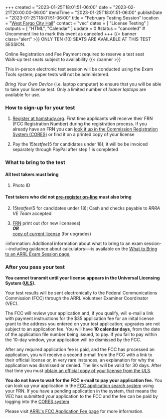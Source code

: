 +++
created = "2023-01-25T18:01:51-06:00"
date = "2023-02-21T20:00:00-06:00"
#endTime = "2023-01-25T18:01:51-06:00"
publishDate = "2023-01-25T18:01:51-06:00"
title = "February Testing Session"
location = "[West Fargo City Hall](/places/west-fargo-city-hall/)"
contact = "vec"
dates = [ "License Testing" ]
outputs = [ "HTML", "Calendar" ]
update = 0
#status = "canceled"	# Uncomment line to mark this event as canceled	
+++
{{< banner class="alert" >}}
ONLY TEN (10) SEATS ARE AVAILABLE AT THIS TEST SESSION.

Online Registration and Fee Payment required to reserve a test seat
<br>Walk-up test seats subject to availability
{{< /banner >}}

This in-person electronic test session will be conducted using the Exam
Tools system; paper tests will not be administered.

*Bring Your Own Device* (i.e. laptop computer) to ensure that you will be
able to take your license test. Only a limited number of *loaner laptops* are
available for use.

### How to sign-up for your test

1. [Register at hamstudy.org](https://hamstudy.org/sessions/63bf32e153791f05d0a632b3/1).
First time applicants will receive their FRN (FCC Registration Number)
during the registration process. If you already have an FRN you can
[look it up in the Commission Registration System (CORES)](https://apps.fcc.gov/cores/simpleSearch.do?csfrToken=)
or find it on a printed copy of your license

2. Pay the $15 test fee ($5 for candidates under 18); it will be be invoiced separately through
PayPal after step 1 is completed

### What to bring to the test

#### All test takers must bring
1. Photo ID

#### Test takers who did not [pre-register on-line](https://hamstudy.org/sessions/63bf32e153791f05d0a632b3/1) must also bring
2. $15 test fee ($5 for candidates under 18); Cash and checks payable to *RRRA VE
Team* accepted

3. [FRN](https://www.fcc.gov/wireless/support/universal-licensing-system-uls-resources/new-users-guide-getting-started-universal)
print out (for new licensees)<br>***OR***<br>[copy of current license](http://www.arrl.org/obtain-license-copy) (for upgrades)

:information: Additional information about what to bring to an exam session---including guidance
about calculators---is available on the
[What to Bring to an ARRL Exam Session page](http://www.arrl.org/what-to-bring-to-an-exam-session),

### After you pass your test

**You cannot transmit until your license appears in the Universal Licensing System
([ULS](https://wireless2.fcc.gov/UlsApp/ApplicationSearch/searchAppl.jsp)).**

Your test results will be sent electronically to the Federal
Communications Commission (FCC) through the ARRL Volunteer Examiner
Coordinator (VEC).

The FCC will review your application and, if you qualify, will e-mail a
link with payment instructions for the $35 application fee for an inital
license grant to the address you entered on your test application;
upgrades are not subject to an application fee. You will have **10
calendar days**, from the date of the application file number being
issued, to pay. If you fail to pay within the 10-day window, your
application will be dismissed by the FCC.

After any required application fee is paid, and the FCC has
processed an application, you will receive a second e-mail from the
FCC with a link to their official license or, in very rare instances, an
explanation for why the application was dismissed or denied. The link
will be valid for 30 days. After that time you must
[obtain an official copy of your license from the ULS](https://www.fcc.gov/wireless/support/knowledge-base/universal-licensing-system-uls-resources/how-obtain-official).

**You do not have to wait for the FCC e-mail to pay your application
fee.** You can look up your application in the
[FCC application search system](https://wireless2.fcc.gov/UlsApp/ApplicationSearch/searchAppl.jsp)
using your FRN. If you have a pending application in the system, that
means the VEC has submitted your application to the FCC and the fee can
be paid by logging into the
[CORES system](https://apps.fcc.gov/cores/userLogin.do)

Please visit
[ARRL's FCC Application Fee page](https://www.arrl.org/fcc-application-fee)
for more information.
